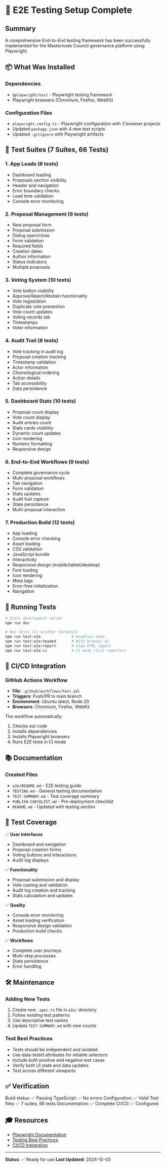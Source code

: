# 🎉 E2E Testing Setup Complete

## Summary

A comprehensive End-to-End testing framework has been successfully implemented for the Masternode Council governance platform using Playwright.

## 📦 What Was Installed

### Dependencies
- `@playwright/test` - Playwright testing framework
- Playwright browsers (Chromium, Firefox, WebKit)

### Configuration Files
- `playwright.config.ts` - Playwright configuration with 3 browser projects
- Updated `package.json` with 4 new test scripts
- Updated `.gitignore` with Playwright artifacts

## 🧪 Test Suites (7 Suites, 66 Tests)

### 1. App Loads (8 tests)
- Dashboard loading
- Proposals section visibility
- Header and navigation
- Error boundary checks
- Load time validation
- Console error monitoring

### 2. Proposal Management (9 tests)
- New proposal form
- Proposal submission
- Dialog open/close
- Form validation
- Required fields
- Creation dates
- Author information
- Status indicators
- Multiple proposals

### 3. Voting System (10 tests)
- Vote button visibility
- Approve/Reject/Abstain functionality
- Vote registration
- Duplicate vote prevention
- Vote count updates
- Voting records tab
- Timestamps
- Voter information

### 4. Audit Trail (8 tests)
- Vote tracking in audit log
- Proposal creation tracking
- Timestamp validation
- Actor information
- Chronological ordering
- Action details
- Tab accessibility
- Data persistence

### 5. Dashboard Stats (10 tests)
- Proposal count display
- Vote count display
- Audit entries count
- Stats cards visibility
- Dynamic count updates
- Icon rendering
- Numeric formatting
- Responsive design

### 6. End-to-End Workflows (9 tests)
- Complete governance cycle
- Multi-proposal workflows
- Tab navigation
- Form validation
- Stats updates
- Audit trail capture
- State persistence
- Multi-proposal interaction

### 7. Production Build (12 tests)
- App loading
- Console error checking
- Asset loading
- CSS validation
- JavaScript bundle
- Interactivity
- Responsive design (mobile/tablet/desktop)
- Font loading
- Icon rendering
- Meta tags
- Error-free initialization
- Navigation

## 🚀 Running Tests

```bash
# Start development server
npm run dev

# Run tests (in another terminal)
npm run test:e2e              # Headless mode
npm run test:e2e:headed       # With browser UI
npm run test:e2e:report       # View HTML report
npm run test:e2e:ci           # CI mode (list reporter)
```

## 🤖 CI/CD Integration

### GitHub Actions Workflow
- **File**: `.github/workflows/test.yml`
- **Triggers**: Push/PR to main branch
- **Environment**: Ubuntu latest, Node 20
- **Browsers**: Chromium, Firefox, WebKit

The workflow automatically:
1. Checks out code
2. Installs dependencies
3. Installs Playwright browsers
4. Runs E2E tests in CI mode

## 📚 Documentation

### Created Files
- `e2e/README.md` - E2E testing guide
- `TESTING.md` - General testing documentation
- `TEST-SUMMARY.md` - Test coverage summary
- `PUBLISH-CHECKLIST.md` - Pre-deployment checklist
- `README.md` - Updated with testing section

## 🎯 Test Coverage

✅ **User Interfaces**
- Dashboard and navigation
- Proposal creation forms
- Voting buttons and interactions
- Audit log displays

✅ **Functionality**
- Proposal submission and display
- Vote casting and validation
- Audit log creation and tracking
- Stats calculation and updates

✅ **Quality**
- Console error monitoring
- Asset loading verification
- Responsive design validation
- Production build checks

✅ **Workflows**
- Complete user journeys
- Multi-step processes
- State persistence
- Error handling

## 🛠 Maintenance

### Adding New Tests
1. Create new `.spec.ts` file in `e2e/` directory
2. Follow existing test patterns
3. Use descriptive test names
4. Update `TEST-SUMMARY.md` with new counts

### Test Best Practices
- Tests should be independent and isolated
- Use data-testid attributes for reliable selectors
- Include both positive and negative test cases
- Verify both UI state and data updates
- Test across different viewports

## ✅ Verification

Build status: ✅ Passing
TypeScript: ✅ No errors
Configuration: ✅ Valid
Test files: ✅ 7 suites, 66 tests
Documentation: ✅ Complete
CI/CD: ✅ Configured

## 🎓 Resources

- [Playwright Documentation](https://playwright.dev)
- [Testing Best Practices](https://playwright.dev/docs/best-practices)
- [CI/CD Integration](https://playwright.dev/docs/ci)

---

**Status**: ✅ Ready for use
**Last Updated**: 2024-10-03
